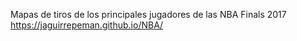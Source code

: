 Mapas de tiros de los principales jugadores de las NBA Finals 2017
https://jaguirrepeman.github.io/NBA/
